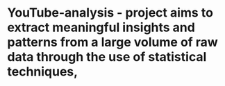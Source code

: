 # YouTube-analysis - project aims to extract meaningful insights and patterns from a large volume of raw data through the use of statistical techniques,

